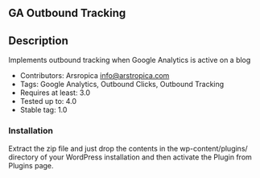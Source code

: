 ## GA Outbound Tracking

## Description
Implements outbound tracking when Google Analytics is active on a blog

- Contributors: Arsropica <info@arstropica.com> 
- Tags: Google Analytics, Outbound Clicks, Outbound Tracking
- Requires at least: 3.0
- Tested up to: 4.0
- Stable tag: 1.0

### Installation
Extract the zip file and just drop the contents in the wp-content/plugins/ directory of your WordPress installation and then activate the Plugin from Plugins page.